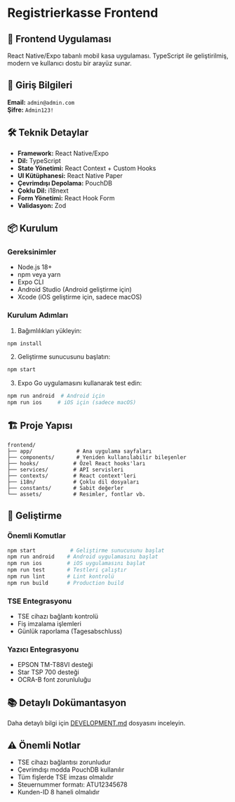 # Registrierkasse Frontend

## 📱 Frontend Uygulaması
React Native/Expo tabanlı mobil kasa uygulaması. TypeScript ile geliştirilmiş, modern ve kullanıcı dostu bir arayüz sunar.

## 🔐 Giriş Bilgileri
**Email:** `admin@admin.com`  
**Şifre:** `Admin123!`

## 🛠️ Teknik Detaylar
- **Framework:** React Native/Expo
- **Dil:** TypeScript
- **State Yönetimi:** React Context + Custom Hooks
- **UI Kütüphanesi:** React Native Paper
- **Çevrimdışı Depolama:** PouchDB
- **Çoklu Dil:** i18next
- **Form Yönetimi:** React Hook Form
- **Validasyon:** Zod

## 📦 Kurulum

### Gereksinimler
- Node.js 18+
- npm veya yarn
- Expo CLI
- Android Studio (Android geliştirme için)
- Xcode (iOS geliştirme için, sadece macOS)

### Kurulum Adımları
1. Bağımlılıkları yükleyin:
```bash
npm install
```

2. Geliştirme sunucusunu başlatın:
```bash
npm start
```

3. Expo Go uygulamasını kullanarak test edin:
```bash
npm run android  # Android için
npm run ios     # iOS için (sadece macOS)
```

## 🏗️ Proje Yapısı
```
frontend/
├── app/              # Ana uygulama sayfaları
├── components/       # Yeniden kullanılabilir bileşenler
├── hooks/           # Özel React hooks'ları
├── services/        # API servisleri
├── contexts/        # React context'leri
├── i18n/            # Çoklu dil dosyaları
├── constants/       # Sabit değerler
└── assets/          # Resimler, fontlar vb.
```

## 🔧 Geliştirme

### Önemli Komutlar
```bash
npm start           # Geliştirme sunucusunu başlat
npm run android    # Android uygulamasını başlat
npm run ios        # iOS uygulamasını başlat
npm run test       # Testleri çalıştır
npm run lint       # Lint kontrolü
npm run build      # Production build
```

### TSE Entegrasyonu
- TSE cihazı bağlantı kontrolü
- Fiş imzalama işlemleri
- Günlük raporlama (Tagesabschluss)

### Yazıcı Entegrasyonu
- EPSON TM-T88VI desteği
- Star TSP 700 desteği
- OCRA-B font zorunluluğu

## 📚 Detaylı Dokümantasyon
Daha detaylı bilgi için [DEVELOPMENT.md](DEVELOPMENT.md) dosyasını inceleyin.

## ⚠️ Önemli Notlar
- TSE cihazı bağlantısı zorunludur
- Çevrimdışı modda PouchDB kullanılır
- Tüm fişlerde TSE imzası olmalıdır
- Steuernummer formatı: ATU12345678
- Kunden-ID 8 haneli olmalıdır
